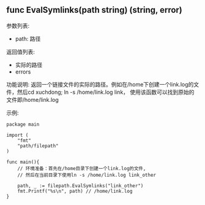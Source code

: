 ## func EvalSymlinks(path string) (string, error)

参数列表:

- path: 路径

返回值列表:

- 实际的路径
- errors 

功能说明:
返回一个链接文件的实际的路径。例如在/home下创建一个link.log的文件，然后cd xuchdong;
ln -s /home/link.log link， 使用该函数可以找到原始的文件即/home/link.log

示例:

    package main

    import (
        "fmt"
        "path/filepath"
    )

    func main(){
        // 环境准备：首先在/home目录下创建一个link.log的文件,
        // 然后在当前目录下使用ln -s /home/link.log link_other

        path, _ := filepath.EvalSymlinks("link_other")
        fmt.Printf("%s\n", path) // /home/link.log
    }

